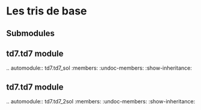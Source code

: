 Les tris de base
================

Submodules
----------

td7.td7 module
----------------------

.. automodule:: td7.td7_sol
    :members:
    :undoc-members:
    :show-inheritance:

td7.td7 module
----------------------

.. automodule:: td7.td7_2sol
    :members:
    :undoc-members:
    :show-inheritance: